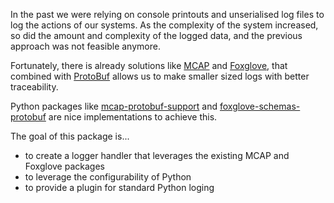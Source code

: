 In the past we were relying on console printouts and unserialised log files to log the actions of our systems. As the
complexity of the system increased, so did the amount and complexity of the logged data, and the previous approach was
not feasible anymore.

Fortunately, there is already solutions like [MCAP](mcap.md) and [Foxglove](foxglove.md), that combined
with [ProtoBuf](protobuf.md) allows us to make smaller sized logs with better traceability.

Python packages like [mcap-protobuf-support](https://pypi.org/project/mcap-protobuf-support/)
and [foxglove-schemas-protobuf](https://pypi.org/project/foxglove-schemas-protobuf/) are nice implementations to achieve
this.

The goal of this package is...

- to create a logger handler that leverages the existing MCAP and Foxglove packages
- to leverage the configurability of Python
- to provide a plugin for standard Python loging
